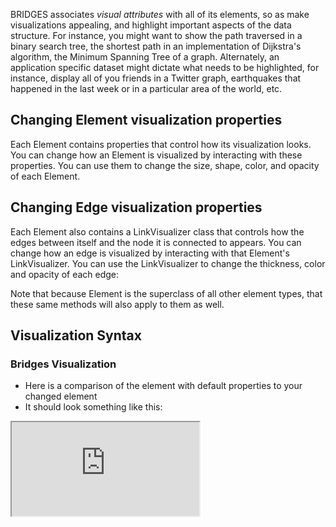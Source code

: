 BRIDGES associates _visual attributes_ with all of its elements, so as make visualizations appealing, and highlight important aspects of the data structure. For instance, you might want to show the path traversed in a binary search tree, the shortest path in an implementation of Dijkstra's algorithm, the Minimum Spanning Tree of a graph. Alternately, an application specific dataset might dictate what needs to be highlighted, for instance, display all of you friends in a Twitter graph, earthquakes that happened in the last week or in a particular area of the world, etc.

## Changing Element visualization properties

Each Element contains properties that control how its visualization looks. You can change how an Element is visualized by interacting with these properties. You can use them to change the size, shape, color, and opacity of each Element.

## Changing Edge visualization properties

Each Element also contains a LinkVisualizer class that controls how the edges between itself and the node it is connected to appears. You can change how an edge is visualized by interacting with that Element's LinkVisualizer. You can use the LinkVisualizer to change the thickness, color and opacity of each edge:

Note that because Element is the superclass of all other element types, that these same methods will also apply to them as well.

## Visualization Syntax

[](./Java_Visual.html)[](./Cpp_Visual.html)

### Bridges Visualization

-   Here is a comparison of the element with default properties to your changed element
-   It should look something like this:

<iframe src="https://bridges-cs.herokuapp.com/assignments/6/bridges_public">

Well done! You’ve just changed an Element's visual properties!
